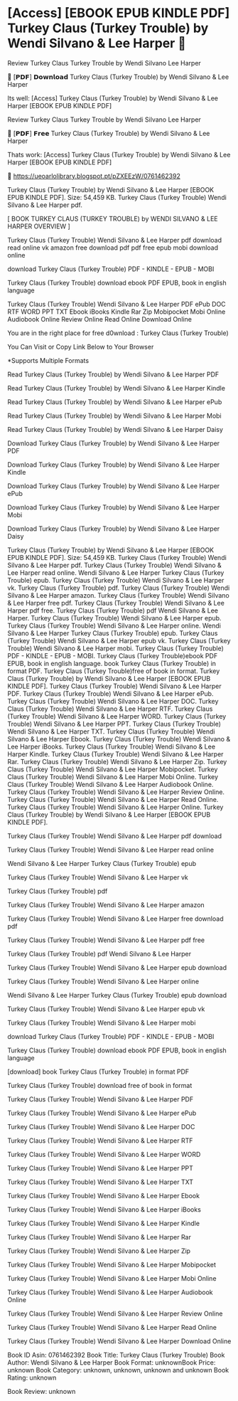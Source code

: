 # [Access] [EBOOK EPUB KINDLE PDF] Turkey Claus (Turkey Trouble) by  Wendi Silvano &  Lee Harper 📕
Review Turkey Claus Turkey Trouble by Wendi Silvano Lee Harper

📮 [𝗣𝗗𝗙] 𝗗𝗼𝘄𝗻𝗹𝗼𝗮𝗱 Turkey Claus (Turkey Trouble) by Wendi Silvano & Lee Harper

Its well: [Access] Turkey Claus (Turkey Trouble) by Wendi Silvano & Lee Harper [EBOOK EPUB KINDLE PDF]


Review Turkey Claus Turkey Trouble by Wendi Silvano Lee Harper

📕 [𝗣𝗗𝗙] 𝗙𝗿𝗲𝗲 Turkey Claus (Turkey Trouble) by Wendi Silvano & Lee Harper

Thats work: [Access] Turkey Claus (Turkey Trouble) by Wendi Silvano & Lee Harper [EBOOK EPUB KINDLE PDF]



🌟 https://ueoarlolibrary.blogspot.pt/pZXEEzW/0761462392



Turkey Claus (Turkey Trouble) by Wendi Silvano & Lee Harper [EBOOK EPUB KINDLE PDF]. Size: 54,459 KB. Turkey Claus (Turkey Trouble) Wendi Silvano & Lee Harper pdf.

[ BOOK TURKEY CLAUS (TURKEY TROUBLE) by WENDI SILVANO & LEE HARPER OVERVIEW ]

Turkey Claus (Turkey Trouble) Wendi Silvano & Lee Harper pdf download read online vk amazon free download pdf pdf free epub mobi download online

download Turkey Claus (Turkey Trouble) PDF - KINDLE - EPUB - MOBI

Turkey Claus (Turkey Trouble) download ebook PDF EPUB, book in english language

Turkey Claus (Turkey Trouble) Wendi Silvano & Lee Harper PDF ePub DOC RTF WORD PPT TXT Ebook iBooks Kindle Rar Zip Mobipocket Mobi Online Audiobook Online Review Online Read Online Download Online

You are in the right place for free d0wnload : Turkey Claus (Turkey Trouble)

You Can Visit or Copy Link Below to Your Browser

*Supports Multiple Formats

Read Turkey Claus (Turkey Trouble) by Wendi Silvano & Lee Harper PDF

Read Turkey Claus (Turkey Trouble) by Wendi Silvano & Lee Harper Kindle

Read Turkey Claus (Turkey Trouble) by Wendi Silvano & Lee Harper ePub

Read Turkey Claus (Turkey Trouble) by Wendi Silvano & Lee Harper Mobi

Read Turkey Claus (Turkey Trouble) by Wendi Silvano & Lee Harper Daisy

Download Turkey Claus (Turkey Trouble) by Wendi Silvano & Lee Harper PDF

Download Turkey Claus (Turkey Trouble) by Wendi Silvano & Lee Harper Kindle

Download Turkey Claus (Turkey Trouble) by Wendi Silvano & Lee Harper ePub

Download Turkey Claus (Turkey Trouble) by Wendi Silvano & Lee Harper Mobi

Download Turkey Claus (Turkey Trouble) by Wendi Silvano & Lee Harper Daisy

Turkey Claus (Turkey Trouble) by Wendi Silvano & Lee Harper [EBOOK EPUB KINDLE PDF]. Size: 54,459 KB. Turkey Claus (Turkey Trouble) Wendi Silvano & Lee Harper pdf. Turkey Claus (Turkey Trouble) Wendi Silvano & Lee Harper read online. Wendi Silvano & Lee Harper Turkey Claus (Turkey Trouble) epub. Turkey Claus (Turkey Trouble) Wendi Silvano & Lee Harper vk. Turkey Claus (Turkey Trouble) pdf. Turkey Claus (Turkey Trouble) Wendi Silvano & Lee Harper amazon. Turkey Claus (Turkey Trouble) Wendi Silvano & Lee Harper free pdf. Turkey Claus (Turkey Trouble) Wendi Silvano & Lee Harper pdf free. Turkey Claus (Turkey Trouble) pdf Wendi Silvano & Lee Harper. Turkey Claus (Turkey Trouble) Wendi Silvano & Lee Harper epub. Turkey Claus (Turkey Trouble) Wendi Silvano & Lee Harper online. Wendi Silvano & Lee Harper Turkey Claus (Turkey Trouble) epub. Turkey Claus (Turkey Trouble) Wendi Silvano & Lee Harper epub vk. Turkey Claus (Turkey Trouble) Wendi Silvano & Lee Harper mobi. Turkey Claus (Turkey Trouble) PDF - KINDLE - EPUB - MOBI. Turkey Claus (Turkey Trouble)ebook PDF EPUB, book in english language. book Turkey Claus (Turkey Trouble) in format PDF. Turkey Claus (Turkey Trouble)free of book in format. Turkey Claus (Turkey Trouble) by Wendi Silvano & Lee Harper [EBOOK EPUB KINDLE PDF]. Turkey Claus (Turkey Trouble) Wendi Silvano & Lee Harper PDF. Turkey Claus (Turkey Trouble) Wendi Silvano & Lee Harper ePub. Turkey Claus (Turkey Trouble) Wendi Silvano & Lee Harper DOC. Turkey Claus (Turkey Trouble) Wendi Silvano & Lee Harper RTF. Turkey Claus (Turkey Trouble) Wendi Silvano & Lee Harper WORD. Turkey Claus (Turkey Trouble) Wendi Silvano & Lee Harper PPT. Turkey Claus (Turkey Trouble) Wendi Silvano & Lee Harper TXT. Turkey Claus (Turkey Trouble) Wendi Silvano & Lee Harper Ebook. Turkey Claus (Turkey Trouble) Wendi Silvano & Lee Harper iBooks. Turkey Claus (Turkey Trouble) Wendi Silvano & Lee Harper Kindle. Turkey Claus (Turkey Trouble) Wendi Silvano & Lee Harper Rar. Turkey Claus (Turkey Trouble) Wendi Silvano & Lee Harper Zip. Turkey Claus (Turkey Trouble) Wendi Silvano & Lee Harper Mobipocket. Turkey Claus (Turkey Trouble) Wendi Silvano & Lee Harper Mobi Online. Turkey Claus (Turkey Trouble) Wendi Silvano & Lee Harper Audiobook Online. Turkey Claus (Turkey Trouble) Wendi Silvano & Lee Harper Review Online. Turkey Claus (Turkey Trouble) Wendi Silvano & Lee Harper Read Online. Turkey Claus (Turkey Trouble) Wendi Silvano & Lee Harper Online. Turkey Claus (Turkey Trouble) by Wendi Silvano & Lee Harper [EBOOK EPUB KINDLE PDF].

Turkey Claus (Turkey Trouble) Wendi Silvano & Lee Harper pdf download

Turkey Claus (Turkey Trouble) Wendi Silvano & Lee Harper read online

Wendi Silvano & Lee Harper Turkey Claus (Turkey Trouble) epub

Turkey Claus (Turkey Trouble) Wendi Silvano & Lee Harper vk

Turkey Claus (Turkey Trouble) pdf

Turkey Claus (Turkey Trouble) Wendi Silvano & Lee Harper amazon

Turkey Claus (Turkey Trouble) Wendi Silvano & Lee Harper free download pdf

Turkey Claus (Turkey Trouble) Wendi Silvano & Lee Harper pdf free

Turkey Claus (Turkey Trouble) pdf Wendi Silvano & Lee Harper

Turkey Claus (Turkey Trouble) Wendi Silvano & Lee Harper epub download

Turkey Claus (Turkey Trouble) Wendi Silvano & Lee Harper online

Wendi Silvano & Lee Harper Turkey Claus (Turkey Trouble) epub download

Turkey Claus (Turkey Trouble) Wendi Silvano & Lee Harper epub vk

Turkey Claus (Turkey Trouble) Wendi Silvano & Lee Harper mobi

download Turkey Claus (Turkey Trouble) PDF - KINDLE - EPUB - MOBI

Turkey Claus (Turkey Trouble) download ebook PDF EPUB, book in english language

[download] book Turkey Claus (Turkey Trouble) in format PDF

Turkey Claus (Turkey Trouble) download free of book in format

Turkey Claus (Turkey Trouble) Wendi Silvano & Lee Harper PDF

Turkey Claus (Turkey Trouble) Wendi Silvano & Lee Harper ePub

Turkey Claus (Turkey Trouble) Wendi Silvano & Lee Harper DOC

Turkey Claus (Turkey Trouble) Wendi Silvano & Lee Harper RTF

Turkey Claus (Turkey Trouble) Wendi Silvano & Lee Harper WORD

Turkey Claus (Turkey Trouble) Wendi Silvano & Lee Harper PPT

Turkey Claus (Turkey Trouble) Wendi Silvano & Lee Harper TXT

Turkey Claus (Turkey Trouble) Wendi Silvano & Lee Harper Ebook

Turkey Claus (Turkey Trouble) Wendi Silvano & Lee Harper iBooks

Turkey Claus (Turkey Trouble) Wendi Silvano & Lee Harper Kindle

Turkey Claus (Turkey Trouble) Wendi Silvano & Lee Harper Rar

Turkey Claus (Turkey Trouble) Wendi Silvano & Lee Harper Zip

Turkey Claus (Turkey Trouble) Wendi Silvano & Lee Harper Mobipocket

Turkey Claus (Turkey Trouble) Wendi Silvano & Lee Harper Mobi Online

Turkey Claus (Turkey Trouble) Wendi Silvano & Lee Harper Audiobook Online

Turkey Claus (Turkey Trouble) Wendi Silvano & Lee Harper Review Online

Turkey Claus (Turkey Trouble) Wendi Silvano & Lee Harper Read Online

Turkey Claus (Turkey Trouble) Wendi Silvano & Lee Harper Download Online

Book ID Asin: 0761462392
Book Title: Turkey Claus (Turkey Trouble)
Book Author: Wendi Silvano & Lee Harper
Book Format: unknownBook Price: unknown
Book Category: unknown, unknown, unknown and unknown
Book Rating: unknown

Book Review: unknown
